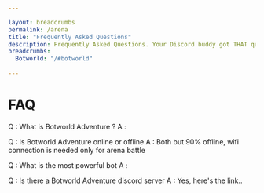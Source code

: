 ```yaml
---

layout: breadcrumbs
permalink: /arena
title: "Frequently Asked Questions"
description: Frequently Asked Questions. Your Discord buddy got THAT question again? Link this!
breadcrumbs:
  Botworld: "/#botworld"
  
---
```


# FAQ

<div markdown="1" class=" ghcms ghcms-faq">

Q : What is Botworld Adventure ?
A : 

Q : Is Botworld Adventure online or offline
A : Both but 90% offline, wifi connection is needed only for arena battle

Q : What is the most powerful bot
A : 

Q : Is there a Botworld Adventure discord server 
A : Yes, here's the link..


</div>

